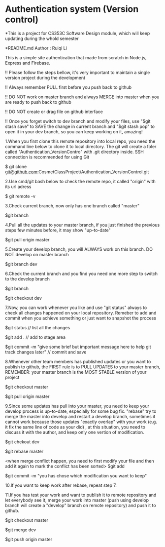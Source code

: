 # Authentication system (Version control) 

*This is a project for CS353C Software Design module, which will keep updating during the whold semester 

*README.md Author : Ruiqi Li

This is a simple site authentication that made from scratch in Node.js, Express and Firebase. 

!! Please follow the steps bellow, it's very important to maintain a single version project during the development

!! Always remember PULL first before you push back to github

!! DO NOT work on master branch and always MERGE into master when you are ready to push back to github

!! DO NOT create or drag file on github interface

!! Once you forget switch to dev branch and modify your files, use "$git stash save" to SAVE the change in current branch and "$git stash pop" to open it in your dev branch, so you can keep working on it, amazing!

1.When you first clone this remote repository into local repo, you need the command line below to clone it to local directory. The git will create a foler called "Authentication_VersionContro" with .git directory inside. SSH connection is recommended for using Git

$ git clone git@github.com:CosmetClassProject/Authentication_VersionControl.git

2.Use cmd/git bash below to check the remote repo, it called "origin" with its url adress

$ git remote -v

3.Check current branch, now only has one branch called "master"

$git branch

4.Pull all the updates to your master branch, if you just finished the previous steps few minutes before, it may show "up-to-date"

$git pull origin master

5.Create your develop branch, you will ALWAYS work on this branch. DO NOT develop on master branch 

$git branch dev

6.Check the current branch and you find you need one more step to switch to the develop branch

$git branch

$git checkout dev

7.Now, you can work whenever you like and use "git status" always to check all changes happened on your local repository. Remeber to add and commit when you achieve something or just want to snapshot the process

$git status // list all the changes

$git add .  // add to stage area

$git commit -m "give some brief but important message here to help git track changes later" // commit and save

8.Whenever other team members has published updates or you want to publish to github, the FIRST rule is to PULL UPDATES to your master branch, REMEMBER: your master branch is the MOST STABLE version of your project

$git checkout master 

$git pull origin master 

9.Since some updates has pull into your master, you need to keep your develop process is up-to-date, especially for some bug fix. "rebase" try to merge the master into develop and restart a develop branch, sometimes it cannot work because those updates "exactly overlap" with your work (e.g. it fix the same line of code as your did) , at this situation, you need to discuss it with the author, and keep only one vertion of modification. 

$git chekout dev

$git rebase master 

<when merge conflict happen, you need to first modify your file and then add it again to mark the conflict has been sorted>
$git add <filename>

$git commit -m "you has chose which modification you want to keep"

10.If you want to keep work after rebase, repeat step 7.

11.If you has test your work and want to publish it to remote repository and let everybody see it, merge your work into master (push using develop branch will create a "develop" branch on remote repository) and push it to github. 

$git checkout master

$git merge dev

$git push origin master
